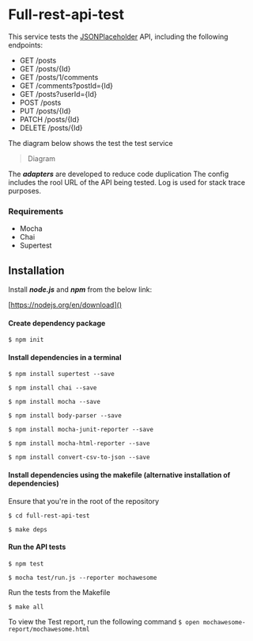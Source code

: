 # Full-rest-api-test
This service tests the [JSONPlaceholder](http://jsonplaceholder.typicode.com/) API, including the following endpoints:

- GET	/posts
- GET	/posts/{Id}
- GET	/posts/1/comments
- GET	/comments?postId={Id}
- GET	/posts?userId={Id}
- POST	/posts
- PUT	/posts/{Id}
- PATCH	/posts/{Id}
- DELETE	/posts/{Id}

The diagram below shows the test the test service


> Diagram

The ***adapters*** are developed to reduce code duplication
The config includes the rool URL of the API being tested.
Log is used for stack trace purposes.

### Requirements
* Mocha
* Chai
* Supertest

## Installation
Install ***node.js*** and ***npm*** from the below link:

[https://nodejs.org/en/download]()

#### Create dependency package
	$ npm init
	
#### Install dependencies in a terminal 
`$ npm install supertest --save`

`$ npm install chai --save`

`$ npm install mocha --save`

`$ npm install body-parser --save`

`$ npm install mocha-junit-reporter --save`

`$ npm install mocha-html-reporter --save`

`$ npm install convert-csv-to-json --save`

#### Install dependencies using the makefile (alternative installation of dependencies)
Ensure that you're in the root of the repository

`$ cd full-rest-api-test`

`$ make deps`


#### Run the API tests
`$ npm test`

`$ mocha test/run.js --reporter mochawesome`

Run the tests from the Makefile

`$ make all`

To view the Test report, run the following command
`$ open mochawesome-report/mochawesome.html`